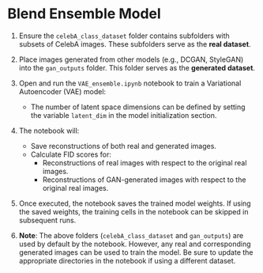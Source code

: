 # Blend Ensemble Model

1. Ensure the `celebA_class_dataset` folder contains subfolders with subsets of CelebA images. These subfolders serve as the **real dataset**.

2. Place images generated from other models (e.g., DCGAN, StyleGAN) into the `gan_outputs` folder. This folder serves as the **generated dataset**.

3. Open and run the `VAE_ensemble.ipynb` notebook to train a Variational Autoencoder (VAE) model:
   - The number of latent space dimensions can be defined by setting the variable `latent_dim` in the model initialization section.

4. The notebook will:
   - Save reconstructions of both real and generated images.
   - Calculate FID scores for:
     - Reconstructions of real images with respect to the original real images.
     - Reconstructions of GAN-generated images with respect to the original real images.

5. Once executed, the notebook saves the trained model weights. If using the saved weights, the training cells in the notebook can be skipped in subsequent runs.

6. **Note**: The above folders (`celebA_class_dataset` and `gan_outputs`) are used by default by the notebook. However, any real and corresponding generated images can be used to train the model. Be sure to update the appropriate directories in the notebook if using a different dataset.
